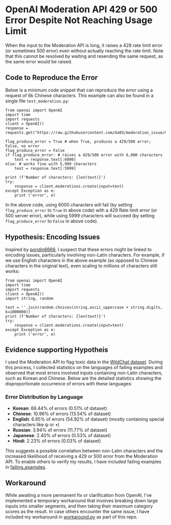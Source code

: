 # OpenAI Moderation API 429 or 500 Error Despite Not Reaching Usage Limit

When the input to the Moderation API is long, it raises a 429 rate limit error (or sometimes 500 error) even without actually reaching the rate limit. Note that this cannot be resolved by waiting and resending the same request, as the same error would be raised.

## Code to Reproduce the Error

Below is a minimum code snippet that can reproduce the error using a request of 6k Chinese characters. This example can also be found in a single file `test_moderation.py`:

```
from openai import OpenAI
import time
import requests
client = OpenAI()
response = requests.get("https://raw.githubusercontent.com/da03/moderation_issue/main/example.txt")

flag_produce_error = True # when True, produces a 429/500 error; False, no error
flag_produce_error = False
if flag_produce_error: # raises a 429/500 error with 6,000 characters
    text = response.text[:6000]
else: # works fine with 5,999 characters
    text = response.text[:5999]

print (f'Number of characters: {len(text)}')
try:
    response = client.moderations.create(input=text)
except Exception as e: 
    print ('error', e)
```

In the above code, using 6000 characters will fail (by setting `flag_produce_error` to `True` in above code) with a 429 Rate limit error (or 500 server error), while using 5999 characters will succeed (by setting `flag_produce_error` to `False` in above code).


## Hypothesis: Encoding Issues

Inspired by [pondin6666](https://community.openai.com/u/pondin6666), I suspect that these errors might be linked to encoding issues, particularly involving non-Latin characters. For example, if we use English characters in the above example (as opposed to Chinese characters in the original text), even scaling to millions of characters still works:

```
from openai import OpenAI
import time
import requests
client = OpenAI()
import string, random

text = ''.join(random.choices(string.ascii_uppercase + string.digits, k=1000000))
print (f'Number of characters: {len(text)}')
try:
    response = client.moderations.create(input=text)
except Exception as e: 
    print ('error', e)
```


## Evidence supporting Hypotheis

I used the Moderation API to flag toxic data in the [WildChat dataset](https://huggingface.co/datasets/allenai/WildChat). During this process, I collected statistics on the languages of failing examples and observed that most errors involved inputs containing non-Latin characters, such as Korean and Chinese. Below are the detailed statistics showing the disproportionate occurrence of errors with these languages:

### Error Distribution by Language

- **Korean**: 66.44% of errors (0.51% of dataset)
- **Chinese**: 10.96% of errors (13.54% of dataset)
- **English**: 6.85% of errors (54.92% of dataset) (mostly containing special characters like ψ or •)
- **Russian**: 3.94% of errors (11.77% of dataset)
- **Japanese**: 2.40% of errors (0.53% of dataset)
- **Hindi**: 2.23% of errors (0.03% of dataset)

This suggests a possible correlation between non-Latin characters and the increased likelihood of receiving a 429 or 500 error from the Moderation API. To enable others to verify my results, I have included failing examples in [failing_examples](failing_examples).


## Workaround

While awaiting a more permanent fix or clarification from OpenAI, I've implemented a temporary workaround that involves breaking down large inputs into smaller segments, and then taking their maximum category scores as the result. In case others encounter the same issue, I have included my workaround in [workaround.py](workaround.py) as part of this repo.
